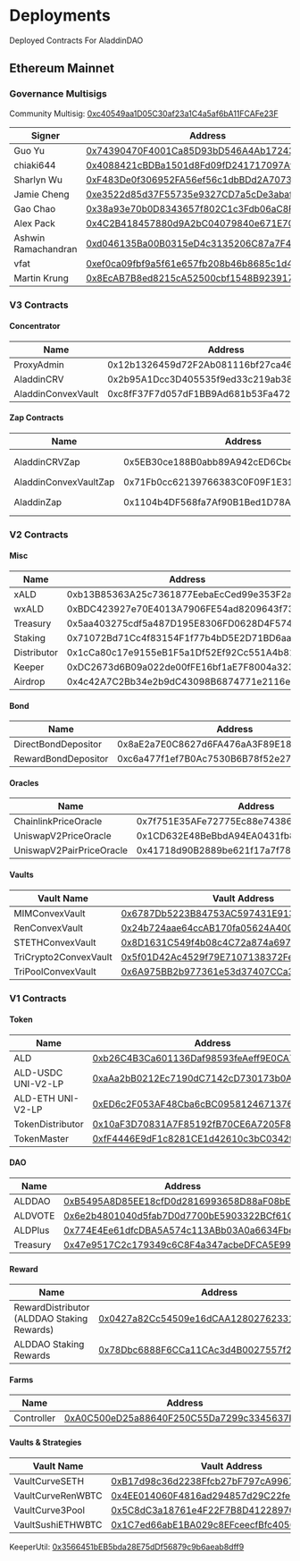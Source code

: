 # Deployments
Deployed Contracts For AladdinDAO

## Ethereum Mainnet

### Governance Multisigs

Community Multisig: [0xc40549aa1D05C30af23a1C4a5af6bA11FCAFe23F](https://etherscan.io/address/0xc40549aa1D05C30af23a1C4a5af6bA11FCAFe23F)

| Signer | Address |
| ---- |-------- |
| Guo Yu | [0x74390470F4001Ca85D93bD546A4Ab1724359654B](https://etherscan.io/address/0x74390470F4001Ca85D93bD546A4Ab1724359654B) |
| chiaki644 | [0x4088421cBDBa1501d8Fd09fD241717097Afb42Cb](https://etherscan.io/address/0x4088421cBDBa1501d8Fd09fD241717097Afb42Cb) |
| Sharlyn Wu | [0xF483De0f306952FA56ef56c1dbBDd2A70737bDd5](https://etherscan.io/address/0xF483De0f306952FA56ef56c1dbBDd2A70737bDd5) |
| Jamie Cheng | [0xe3522d85d37F55735e9327CD7a5cDe3abaf28E03](https://etherscan.io/address/0xe3522d85d37F55735e9327CD7a5cDe3abaf28E03) |
| Gao Chao | [0x38a93e70b0D8343657f802C1c3Fdb06aC8F8fe99](https://etherscan.io/address/0x38a93e70b0D8343657f802C1c3Fdb06aC8F8fe99) |
| Alex Pack | [0x4C2B418457880d9A2bC04079840e671E70DF7cD1](https://etherscan.io/address/0x4C2B418457880d9A2bC04079840e671E70DF7cD1) |
| Ashwin Ramachandran | [0xd046135Ba00B0315eD4c3135206C87a7F4EB57D9](https://etherscan.io/address/0xd046135Ba00B0315eD4c3135206C87a7F4EB57D9) |
| vfat | [0xef0ca09fbf9a5f61e657fb208b46b8685c1d4766](https://etherscan.io/address/0xef0ca09fbf9a5f61e657fb208b46b8685c1d4766) |
| Martin Krung | [0x8EcAB7B8ed8215cA52500cbf1548B9239173ef82](https://etherscan.io/address/0x8EcAB7B8ed8215cA52500cbf1548B9239173ef82) |

### V3 Contracts

#### Concentrator

| Name | Address |
| -- | -- |
| ProxyAdmin | 0x12b1326459d72F2Ab081116bf27ca46cD97762A0 |
| AladdinCRV | 0x2b95A1Dcc3D405535f9ed33c219ab38E8d7e0884 |
| AladdinConvexVault | 0xc8fF37F7d057dF1BB9Ad681b53Fa4726f268E0e8 |

#### Zap Contracts

| Name | Address | Notes |
| -- | -- | -- |
| AladdinCRVZap | 0x5EB30ce188B0abb89A942cED6Cbe114F4d852082 | currently used for AladdinCRV |
| AladdinConvexVaultZap | 0x71Fb0cc62139766383C0F09F1E31375023592841 | deprecated |
| AladdinZap | 0x1104b4DF568fa7Af90B1Bed1D78A2F71e748dc8a | currently used for AladdinConvexVault |

### V2 Contracts

#### Misc

| Name | Address |
|--|--|
| xALD | 0xb13B85363A25c7361877EebaEcCed99e353F2aF9 |
| wxALD | 0xBDC423927e70E4013A7906FE54ad8209643f734C |
| Treasury | 0x5aa403275cdf5a487D195E8306FD0628D4F5747B |
| Staking | 0x71072Bd71Cc4f83154F1f77b4bD5E2D71BD6aa2c |
| Distributor | 0x1cCa80c17e9155eB1F5a1Df52Ef92Cc551A4b816 |
| Keeper | 0xDC2673d6B09a022de00fFE16bf1aE7F8004a3230 |
| Airdrop | 0x4c42A7C2Bb34e2b9dC43098B6874771e2116e940 |

#### Bond

| Name | Address |
| -- | -- |
| DirectBondDepositor | 0x8aE2a7E0C8627d6FA476aA3F89E1804dAfd2b7dD |
| RewardBondDepositor | 0xc6a477f1ef7B0Ac7530B6B78f52e270A973B0198 |

#### Oracles

| Name | Address |
|--|--|
| ChainlinkPriceOracle | 0x7f751E35AFe72775Ec88e74386BbC9b68214153e |
| UniswapV2PriceOracle | 0x1CD632E48BeBbdA94EA0431fb8979C3012E186e9 |
| UniswapV2PairPriceOracle | 0x41718d90B2889be621f17a7f7801aa1BBd9C6840 |

#### Vaults

| Vault Name | Vault Address |
| ---- |-------- |
| MIMConvexVault | [0x6787Db5223B84753AC597431E9137221C39DA212](https://etherscan.io/address/0x6787Db5223B84753AC597431E9137221C39DA212) |
| RenConvexVault | [0x24b724aae64ccAB170fa05624A400215c59dB697](https://etherscan.io/address/0x24b724aae64ccAB170fa05624A400215c59dB697) |
| STETHConvexVault | [0x8D1631C549f4b08c4C72a874a69764AB56f7B4EA](https://etherscan.io/address/0x8D1631C549f4b08c4C72a874a69764AB56f7B4EA) |
| TriCrypto2ConvexVault | [0x5f01D42Ac4529f79E7107138372Fea91D3f28cF1](https://etherscan.io/address/0x5f01D42Ac4529f79E7107138372Fea91D3f28cF1) |
| TriPoolConvexVault | [0x6A975BB2b977361e53d37407CCa3e035528c14D8](https://etherscan.io/address/0x6A975BB2b977361e53d37407CCa3e035528c14D8) |

### V1 Contracts

#### Token

| Name | Address |
| ---- |-------- |
| ALD | [0xb26C4B3Ca601136Daf98593feAeff9E0CA702a8D](https://etherscan.io/address/0xb26C4B3Ca601136Daf98593feAeff9E0CA702a8D) |
| ALD-USDC UNI-V2-LP | [0xaAa2bB0212Ec7190dC7142cD730173b0A788eC31](https://etherscan.io/address/0xaAa2bB0212Ec7190dC7142cD730173b0A788eC31) |
| ALD-ETH UNI-V2-LP | [0xED6c2F053AF48Cba6cBC0958124671376f01A903](https://etherscan.io/address/0xED6c2F053AF48Cba6cBC0958124671376f01A903) |
| TokenDistributor | [0x10aF3D70831A7F85192fB70CE6A7205F81294aD7](https://etherscan.io/address/0x10aF3D70831A7F85192fB70CE6A7205F81294aD7) |
| TokenMaster | [0xfF4446E9dF1c8281CE1d42610c3bC0342f93E4d7](https://etherscan.io/address/0xfF4446E9dF1c8281CE1d42610c3bC0342f93E4d7) |


#### DAO

| Name | Address |
| ---- |-------- |
| ALDDAO | [0xB5495A8D85EE18cfD0d2816993658D88aF08bEF4](https://etherscan.io/address/0xB5495A8D85EE18cfD0d2816993658D88aF08bEF4) |
| ALDVOTE | [0x6e2b4801040d5fab7D0d7700bE5903322BCf61Ce](https://etherscan.io/address/0x6e2b4801040d5fab7D0d7700bE5903322BCf61Ce) |
| ALDPlus | [0x774E4Ee61dfcDBA5A574c113ABb03A0a6634Fbe4](https://etherscan.io/address/0x774E4Ee61dfcDBA5A574c113ABb03A0a6634Fbe4) |
| Treasury | [0x47e9517C2c179349c6C8F4a347acbeDFCA5E99Bc](https://etherscan.io/address/0x47e9517C2c179349c6C8F4a347acbeDFCA5E99Bc) |

#### Reward

| Name | Address |
| ---- |-------- |
| RewardDistributor (ALDDAO Staking Rewards) | [0x0427a82Cc54509e16dCAA12802762331bd354707](https://etherscan.io/address/0x0427a82Cc54509e16dCAA12802762331bd354707) 
| ALDDAO Staking Rewards | [0x78Dbc6888F6CCa11CAc3d4B0027557f25d15ad23](https://etherscan.io/address/0x78Dbc6888F6CCa11CAc3d4B0027557f25d15ad23) |

#### Farms
| Name | Address |
| ---- |-------- |
| Controller | [0xA0C500eD25a88640F250C55Da7299c3345637F5E](https://etherscan.io/address/0xA0C500eD25a88640F250C55Da7299c3345637F5E) |

#### Vaults & Strategies
| Vault Name | Vault Address | Strategy Name | Strategy Address
| ---- |-------- | ---- |-------- |
| VaultCurveSETH | [0xB17d98c36d2238Ffcb27bF797cA9967B3Cc9Aa07](https://etherscan.io/address/0xB17d98c36d2238Ffcb27bF797cA9967B3Cc9Aa07) | StrategyCurveSETH | [0x0c6f6F52DC7a46b0Ed729231c1350d9D3ABb96F5](https://etherscan.io/address/0x0c6f6F52DC7a46b0Ed729231c1350d9D3ABb96F5) |
| VaultCurveRenWBTC | [0x4EE014060F4816ad294857d29C22fe62B0e9580B](https://etherscan.io/address/0x4EE014060F4816ad294857d29C22fe62B0e9580B) | StrategyCurveRenWBTC | [0x2602Ddd659Dd415473e5986aa5634d9623f9ef79](https://etherscan.io/address/0x2602Ddd659Dd415473e5986aa5634d9623f9ef79) |
| VaultCurve3Pool | [0x5C8dC3a18761e4F22F7B8D41228970477168d9e2](https://etherscan.io/address/0x5C8dC3a18761e4F22F7B8D41228970477168d9e2) | StrategyCurve3Pool | [0xE9bb64F916f2f4b5f946688fF28D222915a19e12](https://etherscan.io/address/0xE9bb64F916f2f4b5f946688fF28D222915a19e12) |
| VaultSushiETHWBTC | [0x1C7ed66abE1BA029c8EFceecfBfc4056B8C4bbfc](https://etherscan.io/address/0x1C7ed66abE1BA029c8EFceecfBfc4056B8C4bbfc) | StrategySushiETHWBTC | [0xb9ee24714f35b5abcc769d9acd5483478fbd5955](https://etherscan.io/address/0xb9ee24714f35b5abcc769d9acd5483478fbd5955) |

KeeperUtil: [0x3566451bEB5bda28E75dDf56879c9b6aeab8dff9](https://etherscan.io/address/0x3566451bEB5bda28E75dDf56879c9b6aeab8dff9)